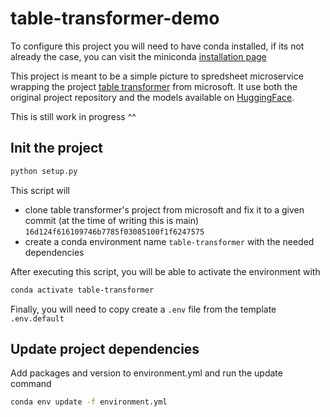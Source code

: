 # table-transformer-demo

To configure this project you will need to have conda installed, if its not already the case, you can visit the miniconda [installation page](https://docs.anaconda.com/miniconda/)

This project is meant to be a simple picture to spredsheet microservice wrapping the project [table transformer](https://github.com/microsoft/table-transformer) from microsoft. It use both the original project repository and the models available on [HuggingFace](https://huggingface.co/collections/microsoft/table-transformer-6564528e330b667bb267502e).

This is still work in progress ^^

## Init the project

```bash
python setup.py
```

This script will

- clone table transformer's project from microsoft and fix it to a given commit (at the time of writing this is main) `16d124f616109746b7785f03085100f1f6247575`
- create a conda environment name `table-transformer` with the needed dependencies

After executing this script, you will be able to activate the environment with

```bash
conda activate table-transformer
```

Finally, you will need to copy create a `.env` file from the template `.env.default`

## Update project dependencies

Add packages and version to environment.yml and run the update command

```bash
conda env update -f environment.yml
```
